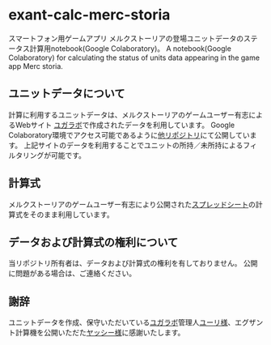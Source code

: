 # exant-calc-merc-storia
スマートフォン用ゲームアプリ メルクストーリアの登場ユニットデータのステータス計算用notebook(Google Colaboratory)。 A notebook(Google Colaboratory) for calculating the status of units data appearing in the game app Merc storia.

## ユニットデータについて
計算に利用するユニットデータは、メルクストーリアのゲームユーザー有志によるWebサイト [ユガラボ](https://yugalab.net)で作成されたデータを利用しています。
Google Colaboratory環境でアクセス可能であるように[他リポジトリ](https://github.com/darimakijou/units-data-merc-storia)にて公開しています。
上記サイトのデータを利用することでユニットの所持／未所持によるフィルタリングが可能です。

## 計算式
メルクストーリアのゲームユーザー有志により公開された[スプレッドシート](https://docs.google.com/spreadsheets/d/175QZbBlXFY0Vmj0Ry4K7ROuvq3R2VVfTPg_JZ999GBc/edit#gid=1331436877)の計算式をそのまま利用しています。

## データおよび計算式の権利について
当リポジトリ所有者は、データおよび計算式の権利を有しておりません。
公開に問題がある場合は、ご連絡ください。

## 謝辞
ユニットデータを作成、保守いただいている[ユガラボ](https://yugalab.net)管理人[ユーリ様](https://twitter.com/yugalab)、エグザント計算機を公開いただた[ヤッシー様](https://twitter.com/yaswiqa)に感謝いたします。

